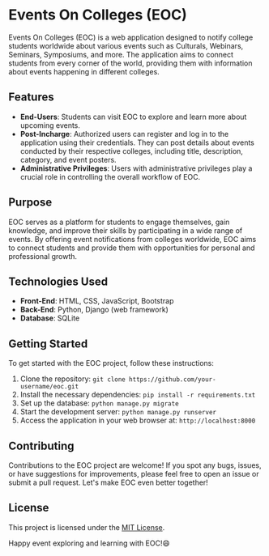 # Events On Colleges (EOC)

Events On Colleges (EOC) is a web application designed to notify college students worldwide about various events such as Culturals, Webinars, Seminars, Symposiums, and more. The application aims to connect students from every corner of the world, providing them with information about events happening in different colleges.

## Features

- **End-Users**: Students can visit EOC to explore and learn more about upcoming events.
- **Post-Incharge**: Authorized users can register and log in to the application using their credentials. They can post details about events conducted by their respective colleges, including title, description, category, and event posters.
- **Administrative Privileges**: Users with administrative privileges play a crucial role in controlling the overall workflow of EOC.

## Purpose

EOC serves as a platform for students to engage themselves, gain knowledge, and improve their skills by participating in a wide range of events. By offering event notifications from colleges worldwide, EOC aims to connect students and provide them with opportunities for personal and professional growth.

## Technologies Used

- **Front-End**: HTML, CSS, JavaScript, Bootstrap
- **Back-End**: Python, Django (web framework)
- **Database**: SQLite

## Getting Started

To get started with the EOC project, follow these instructions:

1. Clone the repository: `git clone https://github.com/your-username/eoc.git`
2. Install the necessary dependencies: `pip install -r requirements.txt`
3. Set up the database: `python manage.py migrate`
4. Start the development server: `python manage.py runserver`
5. Access the application in your web browser at: `http://localhost:8000`

## Contributing

Contributions to the EOC project are welcome! If you spot any bugs, issues, or have suggestions for improvements, please feel free to open an issue or submit a pull request. Let's make EOC even better together!

## License

This project is licensed under the [MIT License](LICENSE).

Happy event exploring and learning with EOC!😄
 
